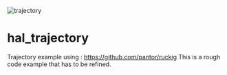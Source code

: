 ![trajectory](https://user-images.githubusercontent.com/44880102/127388898-3eadb72d-ca04-4ce9-96cd-6f0da6b461e9.jpg)
# hal_trajectory
Trajectory example using : https://github.com/pantor/ruckig
This is a rough code example that has to be refined.
